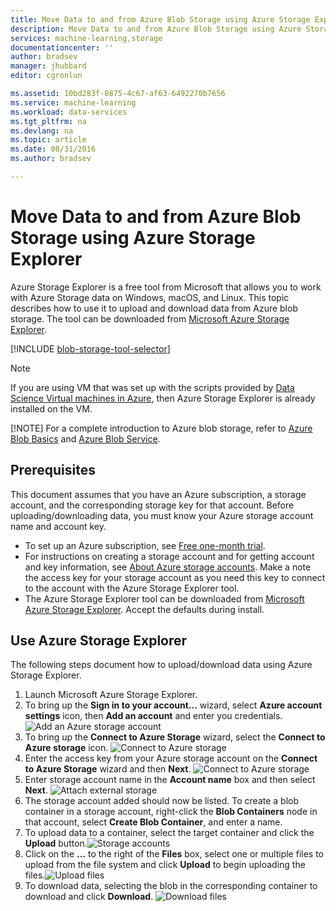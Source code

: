 ```yaml
---
title: Move Data to and from Azure Blob Storage using Azure Storage Explorer | Microsoft Docs
description: Move Data to and from Azure Blob Storage using Azure Storage Explorer
services: machine-learning,storage
documentationcenter: ''
author: bradsev
manager: jhubbard
editor: cgronlun

ms.assetid: 10bd283f-0875-4c67-af63-6492270b7656
ms.service: machine-learning
ms.workload: data-services
ms.tgt_pltfrm: na
ms.devlang: na
ms.topic: article
ms.date: 08/31/2016
ms.author: bradsev

---
```

# Move Data to and from Azure Blob Storage using Azure Storage Explorer
Azure Storage Explorer is a free tool from Microsoft that allows you to work with Azure Storage data on Windows, macOS, and Linux. This topic describes how to use it to upload and download data from Azure blob storage. The tool can be downloaded from [Microsoft Azure Storage Explorer](http://storageexplorer.com/).

[!INCLUDE [blob-storage-tool-selector](../../includes/machine-learning-blob-storage-tool-selector.md)]

> [!NOTE]
> If you are using VM that was set up with the scripts provided by [Data Science Virtual machines in Azure](machine-learning-data-science-virtual-machines.md), then Azure Storage Explorer is already installed on the VM.
> 
> [!NOTE]
> For a complete introduction to Azure blob storage, refer to [Azure Blob Basics](../storage/storage-dotnet-how-to-use-blobs.md) and [Azure Blob Service](https://msdn.microsoft.com/library/azure/dd179376.aspx).   
> 
> 

## Prerequisites
This document assumes that you have an Azure subscription, a storage account, and the corresponding storage key for that account. Before uploading/downloading data, you must know your Azure storage account name and account key. 

* To set up an Azure subscription, see [Free one-month trial](https://azure.microsoft.com/pricing/free-trial/).
* For instructions on creating a storage account and for getting account and key information, see [About Azure storage accounts](../storage/storage-create-storage-account.md). Make a note the access key for your storage account as you need this key to connect to the account with the Azure Storage Explorer tool.
* The Azure Storage Explorer tool can be downloaded from [Microsoft Azure Storage Explorer](http://storageexplorer.com/). Accept the defaults during install.

<a id="explorer"></a>

## Use Azure Storage Explorer
The following steps document how to upload/download data using Azure Storage Explorer. 

1. Launch Microsoft Azure Storage Explorer.
2. To bring up the **Sign in to your account...** wizard, select **Azure account settings** icon, then **Add an account** and enter you credentials. ![Add an Azure storage account](./media/machine-learning-data-science-move-data-to-azure-blob-using-azure-storage-explorer/add-an-azure-store-account.png)
3. To bring up the **Connect to Azure Storage** wizard, select the **Connect to Azure storage** icon. ![Connect to Azure storage](./media/machine-learning-data-science-move-data-to-azure-blob-using-azure-storage-explorer/connect-to-azure-storage-1.png)
4. Enter the access key from your Azure storage account on the **Connect to Azure Storage** wizard and then **Next**. ![Connect to Azure storage](./media/machine-learning-data-science-move-data-to-azure-blob-using-azure-storage-explorer/connect-to-azure-storage-2.png)
5. Enter storage account name in the **Account name** box and then select **Next**. ![Attach external storage](./media/machine-learning-data-science-move-data-to-azure-blob-using-azure-storage-explorer/attach-external-storage.png)
6. The storage account added should now be listed. To create a blob container in a storage account, right-click the **Blob Containers** node in that account, select **Create Blob Container**, and enter a name.
7. To upload data to a container, select the target container and click the **Upload** button.![Storage accounts](./media/machine-learning-data-science-move-data-to-azure-blob-using-azure-storage-explorer/storage-accounts.png)
8. Click on the **...** to the right of the **Files** box, select one or multiple files to upload from the file system and click **Upload** to begin uploading the files.![Upload files](./media/machine-learning-data-science-move-data-to-azure-blob-using-azure-storage-explorer/upload-files-to-blob.png)
9. To download data, selecting the blob in the corresponding container to download and click **Download**. ![Download files](./media/machine-learning-data-science-move-data-to-azure-blob-using-azure-storage-explorer/download-files-from-blob.png)


